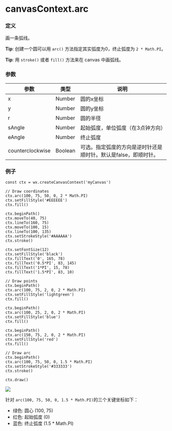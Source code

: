 <!-- https://mp.weixin.qq.com/debug/wxadoc/dev/api/canvas/arc.html -->

canvasContext.arc
=================

### 定义

画一条弧线。

**Tip**: 创建一个圆可以用 `arc()` 方法指定其实弧度为0，终止弧度为 `2 * Math.PI`。

**Tip**: 用 `stroke()` 或者 `fill()` 方法来在 canvas 中画弧线。

### 参数

  参数               |  类型      |  说明                                 
---------------------|------------|---------------------------------------
  x                  |  Number    |  圆的x坐标                            
  y                  |  Number    |  圆的y坐标                            
  r                  |  Number    |  圆的半径                             
  sAngle             |  Number    |  起始弧度，单位弧度（在3点钟方向）    
  eAngle             |  Number    |  终止弧度                             
  counterclockwise   |  Boolean   |可选。指定弧度的方向是逆时针还是顺时针。默认是false，即顺时针。

### 例子

    const ctx = wx.createCanvasContext('myCanvas')
    
    // Draw coordinates
    ctx.arc(100, 75, 50, 0, 2 * Math.PI)
    ctx.setFillStyle('#EEEEEE')
    ctx.fill()
    
    ctx.beginPath()
    ctx.moveTo(40, 75)
    ctx.lineTo(160, 75)
    ctx.moveTo(100, 15)
    ctx.lineTo(100, 135)
    ctx.setStrokeStyle('#AAAAAA')
    ctx.stroke()
    
    ctx.setFontSize(12)
    ctx.setFillStyle('black')
    ctx.fillText('0', 165, 78)
    ctx.fillText('0.5*PI', 83, 145)
    ctx.fillText('1*PI', 15, 78)
    ctx.fillText('1.5*PI', 83, 10)
    
    // Draw points
    ctx.beginPath()
    ctx.arc(100, 75, 2, 0, 2 * Math.PI)
    ctx.setFillStyle('lightgreen')
    ctx.fill()
    
    ctx.beginPath()
    ctx.arc(100, 25, 2, 0, 2 * Math.PI)
    ctx.setFillStyle('blue')
    ctx.fill()
    
    ctx.beginPath()
    ctx.arc(150, 75, 2, 0, 2 * Math.PI)
    ctx.setFillStyle('red')
    ctx.fill()
    
    // Draw arc
    ctx.beginPath()
    ctx.arc(100, 75, 50, 0, 1.5 * Math.PI)
    ctx.setStrokeStyle('#333333')
    ctx.stroke()
    
    ctx.draw()
    

![](https://mp.weixin.qq.com/debug/wxadoc/dev/image/canvas/arc.png?t=201828)

针对 `arc(100, 75, 50, 0, 1.5 * Math.PI)`的三个关键坐标如下：

*   绿色: 圆心 (100, 75)
*   红色: 起始弧度 (0)
*   蓝色: 终止弧度 (1.5 * Math.PI)
